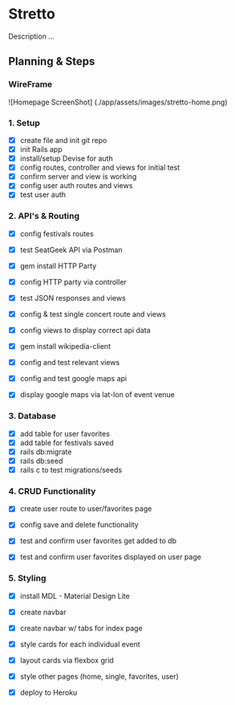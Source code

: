 # Stretto

Description ...

## Planning & Steps


### WireFrame

![Homepage ScreenShot]
(./app/assets/images/stretto-home.png)


### 1. Setup
- [x] create file and init git repo
- [x] init Rails app
- [x] install/setup Devise for auth
- [x] config routes, controller and views for initial test
- [x] confirm server and view is working
- [x] config user auth routes and views
- [x] test user auth

### 2. API's & Routing
- [x] config festivals routes 
- [x] test SeatGeek API via Postman
- [x] gem install HTTP Party
- [x] config HTTP party via controller
- [x] test JSON responses and views
- [x] config & test single concert route and views
- [x] config views to display correct api data
- [x] gem install wikipedia-client
- [x] config and test relevant views
- [x] config and test google maps api
- [x] display google maps via lat-lon of event venue


### 3. Database
- [x] add table for user favorites
- [x] add table for festivals saved
- [x] rails db:migrate
- [x] rails db:seed
- [x] rails c to test migrations/seeds

### 4. CRUD Functionality
- [x] create user route to user/favorites page
- [x] config save and delete functionality
- [x] test and confirm user favorites get added to db
- [x] test and confirm user favorites displayed on user page


### 5. Styling
- [x] install MDL - Material Design Lite
- [x] create navbar
- [x] create navbar w/ tabs for index page
- [x] style cards for each individual event
- [x] layout cards via flexbox grid
- [x] style other pages (home, single, favorites, user)
- [x] deploy to Heroku

